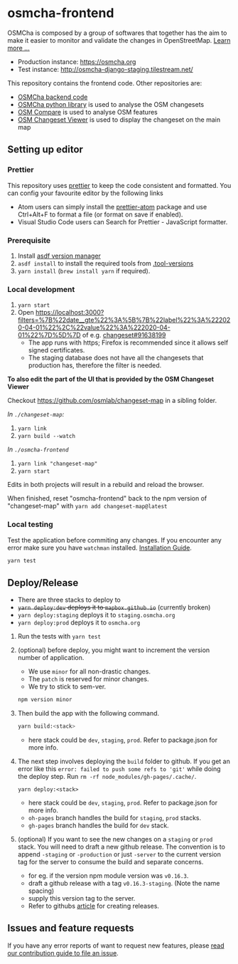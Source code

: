 # osmcha-frontend

OSMCha is composed by a group of softwares that together has the aim to make it
easier to monitor and validate the changes in OpenStreetMap. [Learn more …](ABOUT.md)

- Production instance: https://osmcha.org
- Test instance: http://osmcha-django-staging.tilestream.net/

This repository contains the frontend code. Other repositories are:
* [OSMCha backend code](https://github.com/willemarcel/osmcha-django)
* [OSMCha python library](https://github.com/willemarcel/osmcha) is used to analyse the OSM changesets
* [OSM Compare](https://github.com/mapbox/osm-compare) is used to analyse OSM features
* [OSM Changeset Viewer](https://github.com/osmlab/changeset-map) is used to display the changeset on the main map


## Setting up editor

### Prettier

This repository uses [prettier](https://github.com/prettier/prettier) to keep the code consistent and formatted. You can config your favourite editor by the following links
- Atom users can simply install the [prettier-atom](https://atom.io/packages/prettier-atom) package and use Ctrl+Alt+F to format a file (or format on save if enabled).
- Visual Studio Code users can Search for Prettier - JavaScript formatter.

### Prerequisite

1. Install [asdf version manager](https://asdf-vm.com/guide/getting-started.html#getting-started)
1. `asdf install` to install the required tools from [.tool-versions](./.tool-versions)
1. `yarn install` (`brew install yarn` if required).

### Local development

1. `yarn start`
1. Open [https://localhost:3000?filters=%7B%22date__gte%22%3A%5B%7B%22label%22%3A%222020-04-01%22%2C%22value%22%3A%222020-04-01%22%7D%5D%7D](https://localhost:3000?filters=%7B%22date__gte%22%3A%5B%7B%22label%22%3A%222020-04-01%22%2C%22value%22%3A%222020-04-01%22%7D%5D%7D) of e.g. [changeset#91638199](https://localhost:3000/changesets/91638199?filters=%7B%22date__gte%22%3A%5B%7B%22label%22%3A%222020-04-01%22%2C%22value%22%3A%222020-04-01%22%7D%5D%7D)
    - The app runs with https; Firefox is recommended since it allows self signed certificates.
    - The staging database does not have all the changesets that production has, therefore the filter is needed.

**To also edit the part of the UI that is provided by the OSM Changeset Viewer**

Checkout https://github.com/osmlab/changeset-map in a sibling folder.

_In `./changeset-map`:_

1. `yarn link`
1. `yarn build --watch`

_In `./osmcha-frontend`_

1. `yarn link "changeset-map"`
1. `yarn start`

Edits in both projects will result in a rebuild and reload the browser.

When finished, reset "osmcha-frontend" back to the npm version of "changeset-map" with `yarn add changeset-map@latest`

### Local testing

Test the application before commiting any changes. If you encounter any error make sure you have `watchman` installed. [Installation Guide](https://facebook.github.io/watchman/docs/install.html).

```bash
yarn test
```

## Deploy/Release

- There are three stacks to deploy to
- ~~`yarn deploy:dev` deploys it to `mapbox.github.io`~~ (currently broken)
- `yarn deploy:staging` deploys it to `staging.osmcha.org`
- `yarn deploy:prod` deploys it to `osmcha.org`

1. Run the tests with `yarn test`

2. (optional) before deploy, you might want to increment the version number of application.
    * We use `minor` for all non-drastic changes.
    * The `patch` is reserved for minor changes.
    * We try to stick to sem-ver.
    ```bash
    npm version minor
    ```

3. Then build the app with the following command.
    ```bash
    yarn build:<stack>
    ```
    * here stack could be `dev`, `staging`, `prod`. Refer to package.json for more info.

4. The next step involves deploying the `build` folder to github. If you get an error like this `error: failed to push some refs to 'git'` while doing the deploy step. Run `rm -rf node_modules/gh-pages/.cache/`.
    ```
    yarn deploy:<stack>
    ```
    * here stack could be `dev`, `staging`, `prod`. Refer to package.json for more info.
    * `oh-pages` branch handles the build for `staging`, `prod` stacks.
    * `gh-pages` branch handles the build for `dev` stack.


5. (optional) If you want to see the new changes on a `staging` or `prod` stack. You will need to draft a new github release. The convention is to append `-staging` or `-production` or just `-server` to the current version tag for the server to consume the build and separate concerns.
    * for eg. if the version npm module version was `v0.16.3`.
    * draft a github release with a tag `v0.16.3-staging`. (Note the name spacing)
    * supply this version tag to the server.
    * Refer to githubs [article](https://help.github.com/articles/creating-releases/) for creating releases.


## Issues and feature requests

If you have any error reports of want to request new features, please
[read our contribution guide to file an issue](CONTRIBUTING.md).
